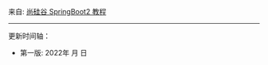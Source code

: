 
来自: [尚硅谷 SpringBoot2 教程](https://www.bilibili.com/video/BV19K4y1L7MT)

---------------------------------------------

更新时间轴：

- 第一版: 2022年 月 日